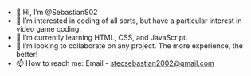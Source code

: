 - 👋 Hi, I’m @SebastianS02
- 👀 I’m interested in coding of all sorts, but have a particular interest in video game coding.
- 🌱 I’m currently learning HTML, CSS, and JavaScript.
- 💞️ I’m looking to collaborate on any project. The more experience, the better!
- 📫 How to reach me: Email - stecsebastian2002@gmail.com

<!---
SebastianS02/SebastianS02 is a ✨ special ✨ repository because its `README.md` (this file) appears on your GitHub profile.
You can click the Preview link to take a look at your changes.
--->
